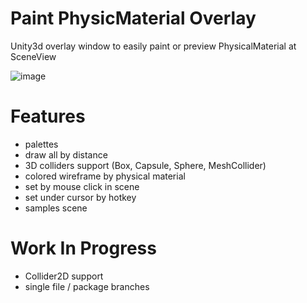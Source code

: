 # Paint PhysicMaterial Overlay
Unity3d overlay window to easily paint or preview PhysicalMaterial at SceneView

![image](https://github.com/user-attachments/assets/61a9dbab-014d-4492-8c1f-def8fc1feb71)
# Features
- palettes
- draw all by distance
- 3D colliders support (Box, Capsule, Sphere, MeshCollider)
- colored wireframe by physical material
- set by mouse click in scene
- set under cursor by hotkey
- samples scene

# Work In Progress
- Collider2D support
- single file / package branches
